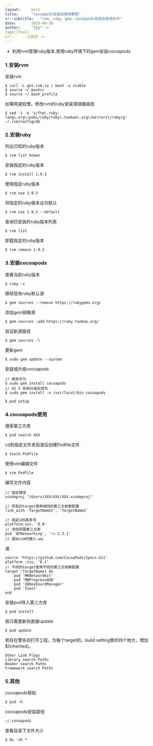 ```yaml
---
layout:     post
title:      "cocoapods安装及使用教程"
<!--subtitle:   "rvm、ruby、gem、cocoapods安装及使用命令"
date:       2016-06-30
author:     "Zyp"-->
tags:[Tool]
<!--    - 工具控-->
---
```



* 利用rvm管理ruby版本,使用ruby环境下的gem安装cocoapods



### 1.安装rvm

安装rvm

```
$ curl -L get.rvm.io | bash -s stable
$ source ~/.bashrc
$ source ~/.bash_profile
```

如果网速较慢，修改rvm的ruby安装源镜像路径

```
$ sed -i -e 's/ftp\.ruby-lang\.org\/pub\/ruby/ruby\.taobao\.org\/mirrors\/ruby/g' ~/.rvm/config/db
```


### 2.安装ruby


列出已知的ruby版本

```
$ rvm list known
```

安装指定的ruby版本

```
$ rvm install 1.9.3
```

使用指定ruby版本

```
$ rvm use 1.9.3
```

将指定的ruby版本设为默认

```
$ rvm use 1.9.3 --default
```

查询已安装的ruby版本列表

```
$ rvm list
```

卸载指定的ruby版本

```
$ rvm remove 1.9.2
```

### 3.安装cocoapods

查看当前ruby版本

```
$ ruby -v
```

移除现有ruby默认源

```
$ gem sources --remove https://rubygems.org/
```


添加gem镜像源

```
$ gem sources -add https://ruby.taobao.org/
```

验证新源路径

```
$ gem sources -l
```

更新gem

```
$ sudo gem update --system
```

安装或升级cocoapods

```
// 原命令为
$ sudo gem install cocoapods
// OS X 系统升级后改为
$ sudo gem install -n /usr/local/bin cocoapods

$ pod setup
```

### 4.cocoapods使用

搜索第三方库

```
$ pod search XXX
```

cd到指定文件夹目录后创建Podfile文件

```
$ touch Podfile
```

使用vim编辑文件

```
$ vim Podfile
```

编写文件内容

```
// 指定路径
xcodeproj "/Users/XXX/XXX/XXX.xcodeproj"

// 所有的target使用相同的第三方依赖配置
link_with 'TargetName1', 'TargetName2'

// 指定iOS版本号
platform:ios, '8.0'
// 添加所需第三方库
pod 'AFNetworking', '~> 2.3.1'
// 退出vim时输入:wq
```

或

```
source 'https://github.com/CocoaPods/Specs.Git'
platform :ios, '6.1'
// 不同的target使用不同的第三方依赖配置 
target :TargetName1 do
    pod 'MKNetworkKit'
    pod 'MBProgressHUD'
    pod 'IQKeyboardManager'
    pod 'Toast'
end
```


安装pod导入第三方库

```
$ pod install
```

若只需更新则直接update

```
$ pod update
```

若存在警告则打开工程，为每个target的，build setting里的四个地方，增加$(inherited)。 

```
Other Link Flags 
Library search Paths
Header search Paths
Framework search Paths
```

### 5.其他

cocoapods帮助

```
$ pod -h
```

cocoapods安装路径

```
~/.cocoapods
```

查看目录下文件大小

```
$ du -sh *
```

